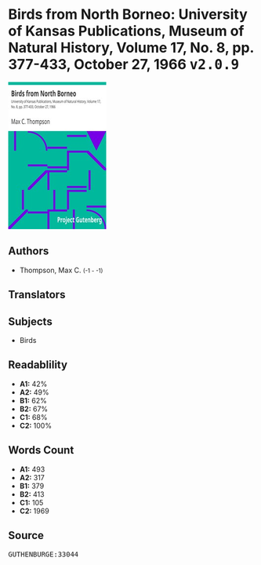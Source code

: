 # Birds from North Borneo: University of Kansas Publications, Museum of Natural History, Volume 17, No. 8, pp. 377-433, October 27, 1966 <kbd>v2.0.9</kbd>

![](./cover.medium.jpg "")

## Authors


 - Thompson, Max C. <small>(-1 - -1)</small>

## Translators



## Subjects


 - Birds

## Readablility


 - **A1:** 42%
 - **A2:** 49%
 - **B1:** 62%
 - **B2:** 67%
 - **C1:** 68%
 - **C2:** 100%

## Words Count


 - **A1:** 493
 - **A2:** 317
 - **B1:** 379
 - **B2:** 413
 - **C1:** 105
 - **C2:** 1969

## Source


<kbd>GUTHENBURGE:33044</kbd>
